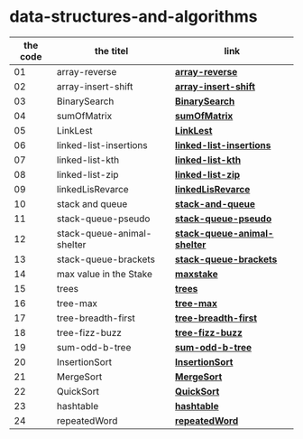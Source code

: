 # data-structures-and-algorithms
|  the code |  the titel | link  | 
|-----------|------------|-------|
01            | array-reverse| **[array-reverse](https://waelalqawasmi.github.io/data-structures-and-algorithms/java/Challenge01/REDME1)**
02            | array-insert-shift| **[array-insert-shift](https://waelalqawasmi.github.io/data-structures-and-algorithms/java/Challenge02/REDME1)**
03            |BinarySearch| **[BinarySearch](https://waelalqawasmi.github.io/data-structures-and-algorithms/java/Challenge03/REDME1)**
04            |sumOfMatrix| **[sumOfMatrix](https://waelalqawasmi.github.io/data-structures-and-algorithms/java/sumOfMatrix/)**
05            | LinkLest| **[LinkLest](https://github.com/WaelAlQawasmi/data-structures-and-algorithms/tree/main/java/LinkLest)**
06        | linked-list-insertions| **[linked-list-insertions](https://github.com/WaelAlQawasmi/data-structures-and-algorithms/tree/main/java/linked-list-insertions)**
07         |linked-list-kth| **[linked-list-kth](https://github.com/WaelAlQawasmi/data-structures-and-algorithms/tree/main/java/linked-list-kth)**
08         |linked-list-zip| **[linked-list-zip](https://github.com/WaelAlQawasmi/data-structures-and-algorithms/tree/main/java/linked-list-zip)**
09        |linkedLisRevarce| **[linkedLisRevarce](https://github.com/WaelAlQawasmi/data-structures-and-algorithms/tree/main/java/linkedLisRevarce)**
10         |stack and queue| **[stack-and-queue](https://github.com/WaelAlQawasmi/data-structures-and-algorithms/tree/main/java/stack-and-queue)**
11         |stack-queue-pseudo| **[stack-queue-pseudo](https://github.com/WaelAlQawasmi/data-structures-and-algorithms/tree/main/java/stack-queue-pseudo)**
12        |stack-queue-animal-shelter| **[stack-queue-animal-shelter](https://github.com/WaelAlQawasmi/data-structures-and-algorithms/tree/main/java/stack-queue-animal-shelter)**
13       |stack-queue-brackets| **[stack-queue-brackets](https://github.com/WaelAlQawasmi/data-structures-and-algorithms/tree/main/java/stack-queue-brackets)**
14       |max value in the Stake| **[maxstake](https://github.com/WaelAlQawasmi/data-structures-and-algorithms/tree/main/java/maxstake)**
15     |trees| **[trees](https://github.com/WaelAlQawasmi/data-structures-and-algorithms/tree/main/java/trees)**
16     |tree-max| **[tree-max](https://github.com/WaelAlQawasmi/data-structures-and-algorithms/tree/main/java/tree-max)**
17    |tree-breadth-first| **[tree-breadth-first](https://github.com/WaelAlQawasmi/data-structures-and-algorithms/tree/main/java/tree-breadth-first)**
18    |tree-fizz-buzz| **[tree-fizz-buzz](https://github.com/WaelAlQawasmi/data-structures-and-algorithms/tree/main/java/tree-fizz-buzz)**
19     |sum-odd-b-tree| **[sum-odd-b-tree](https://github.com/WaelAlQawasmi/data-structures-and-algorithms/tree/main/java/sum-odd-b-tree)**
20    |InsertionSort| **[InsertionSort](https://github.com/WaelAlQawasmi/data-structures-and-algorithms/tree/main/java/InsertionSort)**
21   |MergeSort| **[MergeSort](https://github.com/WaelAlQawasmi/data-structures-and-algorithms/tree/main/java/MergeSort)**
22   |QuickSort| **[QuickSort](https://github.com/WaelAlQawasmi/data-structures-and-algorithms/tree/main/java/QuickSort)**
23  |hashtable| **[hashtable](https://github.com/WaelAlQawasmi/data-structures-and-algorithms/tree/main/java/hashtable)**
24  |repeatedWord| **[repeatedWord](https://github.com/WaelAlQawasmi/data-structures-and-algorithms/tree/main/java/repeatedWord)**


